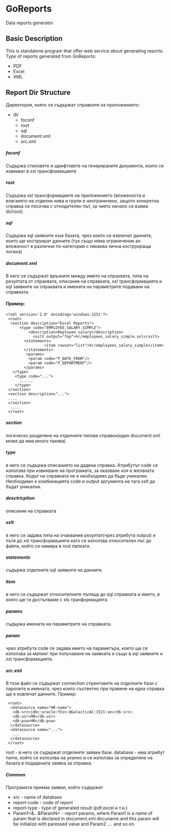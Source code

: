 # GoReports
Data reports generator

## Basic Description

This is standalone program that offer web service about generating reports.
Type of reports generated from GoReports:
- PDF
- Excel
- XML

## Report Dir Structure

Директория, която се съдържат справките на приложението:
- dir
  - foconf
  - root
  - sql
  - document.xml
  - src.xml
  
##### foconf

Съдържа стиловете и шрифтовете на генерираните документи, които се извикват в xsl трансформациите

##### root

Съдържа xsl трансформациите на приложението (вложеноста 
и влагането на отделни нива и групи е неограничено, защото конкретна справка се посочва с отнодителен път, за чието начало се взима dir/root).

##### sql

Съдържа sql заявките към базата, чрез които се извличат данните, които ще коструират данните.(тук също няма ограничение ан вложеност в различни по-категории с някаква лична коструираща логика)

##### document.xml

В него се съдържат връзките между името на спраквата, типа на резултата от спраквата, описание на справката, xsl трансформацията и sql заявките на спраквата и имената на параметрите подавани на справката.

#### Пример:
```
<?xml version='1.0' encoding='windows-1251'?>
 <root>
  <section description="Excel Reports">
	  <type code="EMPLOYEE.SALARY.SIMPLE">
		  <description>Deployee salary</description>
		    <xslt output="fop">hr/employees_salary_simple.xsl</xslt>
        <statements>
			     <item rowset="list">hr/employees_salary_simple</item>
        </statements>
 	     <params>
          <param code="P_DATE_FROM"/>
          <param code="P_DEPARTMENT"/>
        </params>
   </type>
    <type code="...">
      ......
    </type>
 </section>
 <section description="...">
 ....
 </section>
  ....
 </root>
```
##### section

логическо разделяне на отделните типове справки(един document.xml може да има много такива)

##### type

в него се съдържа описанието на дадена справка. Атрибутът code се използва при извикване на програмата, за оказване коя е 
желаната справка. Кодът на справката не е необходимо да бъде уникален. Необходимо е комбинацията code и output аргумента на тага xslt да бъдат уникални.

##### desctricption

описание на справката

##### xslt

в него се задава типа на очаквания резултат(чрез атрибута output) и пътя до xsl трансформацията като се използва относителен път до файла, който се намира в root папката.

##### statements

съдържа отделните sql заявките на данните.

  ##### item
    
   в него се съдържат относителните пътища до sql справката и името, в която ще ги достъпваме с xls транформацията.
    
##### params

съдържа имената на параметрите на справката.

  ##### param
  
   чрез атрибута code се задава името на параметъра, което ще се използва за мапинг при получаване на заявката и също в sql заявките и xsl трансформацията.
    
##### src.xml

В този файл се съдържат connection стринговите на отделните бази с паролите и имената, чрез които съответно при правене на една справка ще е извличат данните.
Пример:

```
 <root>
  <datasource name="HR-name">
   <db-src>jdbc:oracle:thin:@GalacticAC:1521:xe</db-src>
   <db-usr>HR</db-usr>
   <db-psw>HR</db-psw>
  </datasource>
  <datasource name="...">
   ...
  </datasource>
 </root>
```

root - в него се съдържат отделните заявки бази.
database - има атрибут name, който се изпозлва на укално и се използва за определяне на базата в подадената заявка за справка.

##### Common

Програмата приема заявки, който съдържат
  - src - name of database
  - report-code - code of report
  - report-type - type of generated result (pdf,excel и т.н.)
  - Param1=&...&ParamN= - report params, where Param1 is a name of param that is declared in document.xml docuname and this param will be initializе with paressed value and Param2 .... and so on.
